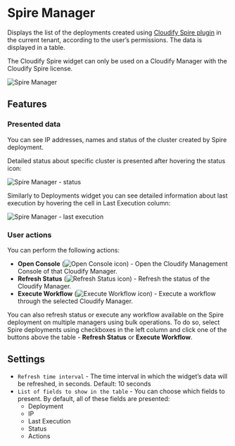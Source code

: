 # Spire Manager

Displays the list of the deployments created using [Cloudify Spire plugin](https://github.com/cloudify-cosmo/cloudify-spire-plugin) in the current tenant, according to the user’s permissions. The data is displayed in a table.

<div class="ui message info">
The Cloudify Spire widget can only be used on a Cloudify Manager with the Cloudify Spire license.
</div>


![Spire Manager](https://docs.cloudify.co/latest/images/ui/widgets/spire-manager.png)

## Features

### Presented data

You can see IP addresses, names and status of the cluster created by Spire deployment.

Detailed status about specific cluster is presented after hovering the status icon:

![Spire Manager - status](https://docs.cloudify.co/latest/images/ui/widgets/spire-manager-status.png)

Similarly to Deployments widget you can see detailed information about last execution by hovering the cell in Last Execution column:

![Spire Manager - last execution](https://docs.cloudify.co/latest/images/ui/widgets/spire-manager-last-execution.png)


### User actions

You can perform the following actions:

* **Open Console** (![Open Console icon](https://docs.cloudify.co/latest/images/ui/icons/open-console-icon.png)) - Open the Cloudify Management Console of that Cloudify Manager.
* **Refresh Status** (![Refresh Status icon](https://docs.cloudify.co/latest/images/ui/icons/refresh-status-icon.png)) - Refresh the status of the Cloudify Manager.
* **Execute Workflow** (![Execute Workflow icon](https://docs.cloudify.co/latest/images/ui/icons/execute-workflow-icon.png)) - Execute a workflow through the selected Cloudify Manager.

You can also refresh status or execute any workflow available on the Spire deployment on multiple managers using bulk operations.
To do so, select Spire deployments using checkboxes in the left column and click one of the buttons above the table - **Refresh Status** or **Execute Workflow**.


## Settings

* `Refresh time interval` - The time interval in which the widget’s data will be refreshed, in seconds. Default: 10 seconds
* `List of fields to show in the table` - You can choose which fields to present. By default, all of these fields are presented:
   * Deployment
   * IP
   * Last Execution
   * Status
   * Actions
